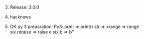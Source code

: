 3. Release: 3.0.0

4. hacknews

5. OK py 3 preparation:
Py3:
print => print()
str =>
xrange => range
six.reraise => raise e
six.b => b''
